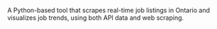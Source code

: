 A Python-based tool that scrapes real-time job listings in Ontario and visualizes job trends, using both API data and web scraping.



